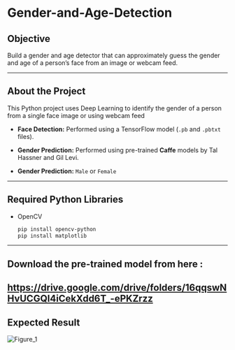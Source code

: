 # Gender-and-Age-Detection

## Objective
Build a gender and age detector that can approximately guess the gender and age of a person’s face from an image or webcam feed.

---

## About the Project
This Python project uses Deep Learning to identify the gender of a person from a single face image or using webcam feed

- **Face Detection:** Performed using a TensorFlow model (`.pb` and `.pbtxt` files).
- **Gender Prediction:** Performed using pre-trained **Caffe** models by Tal Hassner and Gil Levi.

- **Gender Prediction:** `Male` or `Female`
---

## Required Python Libraries
- OpenCV  
  ```bash
  pip install opencv-python
  pip install matplotlib

---

## Download the pre-trained model from here : 

https://drive.google.com/drive/folders/16qqswNHvUCGQI4iCekXdd6T_-ePKZrzz
---

## Expected Result
![Figure_1](https://github.com/user-attachments/assets/5395dd0f-193e-4941-a71f-303dcb37e77a)



